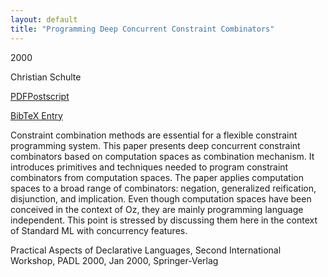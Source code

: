 ```yaml
---
layout: default
title: "Programming Deep Concurrent Constraint Combinators"
---
```



2000


Christian Schulte



[PDF](http://www.ps.uni-sb.de/PapersOz/ProgrammingSysLab/combinators.pdf)[Postscript](http://www.ps.uni-sb.de/PapersOz/ProgrammingSysLab/combinators.ps.gz)

[BibTeX Entry](http://www.ps.uni-sb.de/PapersOz/abstracts/combinators.bib)



Constraint combination methods are essential for a
flexible constraint programming system. This paper
presents deep concurrent constraint combinators
based on computation spaces as combination
mechanism. It introduces primitives and techniques
needed to program constraint combinators from
computation spaces. The paper applies computation
spaces to a broad range of combinators: negation,
generalized reification, disjunction, and
implication. Even though computation spaces have
been conceived in the context of Oz, they are
mainly programming language independent. This
point is stressed by discussing them here in the
context of Standard ML with concurrency features.




Practical Aspects of Declarative Languages, Second International Workshop, PADL
  2000, Jan 2000, Springer-Verlag




